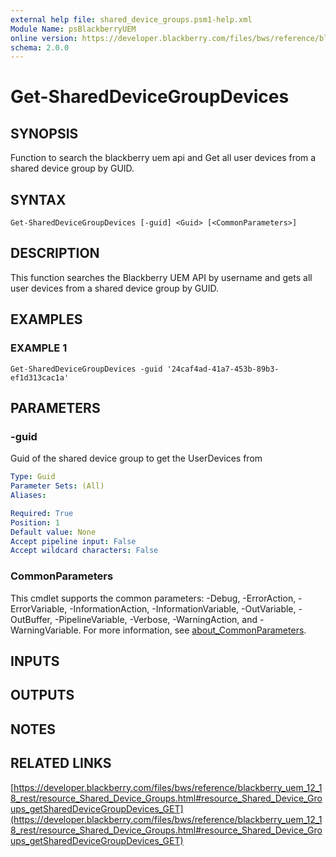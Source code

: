 ```yaml
---
external help file: shared_device_groups.psm1-help.xml
Module Name: psBlackberryUEM
online version: https://developer.blackberry.com/files/bws/reference/blackberry_uem_12_18_rest/resource_Shared_Device_Groups.html#resource_Shared_Device_Groups_getSharedDeviceGroupDevices_GET
schema: 2.0.0
---
```


# Get-SharedDeviceGroupDevices

## SYNOPSIS
Function to search the blackberry uem api and Get all user devices from a shared device group by GUID.

## SYNTAX

```
Get-SharedDeviceGroupDevices [-guid] <Guid> [<CommonParameters>]
```

## DESCRIPTION
This function searches the Blackberry UEM API by username and 
gets all user devices from a shared device group by GUID.

## EXAMPLES

### EXAMPLE 1
```
Get-SharedDeviceGroupDevices -guid '24caf4ad-41a7-453b-89b3-ef1d313cac1a'
```

## PARAMETERS

### -guid
Guid of the shared device group to get the UserDevices from

```yaml
Type: Guid
Parameter Sets: (All)
Aliases:

Required: True
Position: 1
Default value: None
Accept pipeline input: False
Accept wildcard characters: False
```

### CommonParameters
This cmdlet supports the common parameters: -Debug, -ErrorAction, -ErrorVariable, -InformationAction, -InformationVariable, -OutVariable, -OutBuffer, -PipelineVariable, -Verbose, -WarningAction, and -WarningVariable. For more information, see [about_CommonParameters](http://go.microsoft.com/fwlink/?LinkID=113216).

## INPUTS

## OUTPUTS

## NOTES

## RELATED LINKS

[https://developer.blackberry.com/files/bws/reference/blackberry_uem_12_18_rest/resource_Shared_Device_Groups.html#resource_Shared_Device_Groups_getSharedDeviceGroupDevices_GET](https://developer.blackberry.com/files/bws/reference/blackberry_uem_12_18_rest/resource_Shared_Device_Groups.html#resource_Shared_Device_Groups_getSharedDeviceGroupDevices_GET)

